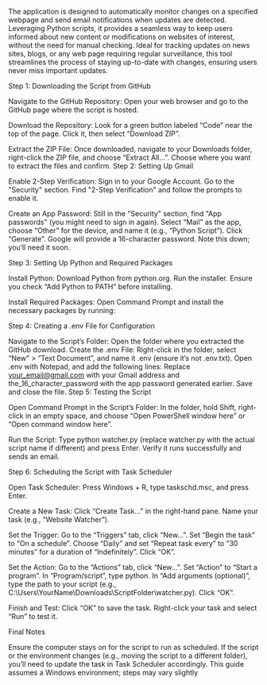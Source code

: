 The application is designed to automatically monitor changes on a specified webpage and send email notifications when updates are detected. Leveraging Python scripts, it provides a seamless way to keep users informed about new content or modifications on websites of interest, without the need for manual checking. Ideal for tracking updates on news sites, blogs, or any web page requiring regular surveillance, this tool streamlines the process of staying up-to-date with changes, ensuring users never miss important updates.




Step 1: Downloading the Script from GitHub

Navigate to the GitHub Repository: Open your web browser and go to the GitHub page where the script is hosted.

Download the Repository: Look for a green button labeled “Code” near the top of the page. Click it, then select “Download ZIP”.

Extract the ZIP File: Once downloaded, navigate to your Downloads folder, right-click the ZIP file, and choose “Extract All…”. Choose where you want to extract the files and confirm. Step 2: Setting Up Gmail

Enable 2-Step Verification: Sign in to your Google Account. Go to the "Security" section. Find "2-Step Verification" and follow the prompts to enable it.

Create an App Password: Still in the "Security" section, find "App passwords" (you might need to sign in again). Select “Mail” as the app, choose “Other” for the device, and name it (e.g., “Python Script”). Click “Generate”. Google will provide a 16-character password. Note this down; you’ll need it soon.

Step 3: Setting Up Python and Required Packages

Install Python: Download Python from python.org. Run the installer. Ensure you check “Add Python to PATH” before installing.

Install Required Packages: Open Command Prompt and install the necessary packages by running:

Step 4: Creating a .env File for Configuration

Navigate to the Script’s Folder: Open the folder where you extracted the GitHub download.
Create the .env File: Right-click in the folder, select “New” > “Text Document”, and name it .env (ensure it’s not .env.txt). Open .env with Notepad, and add the following lines: Replace your_email@gmail.com with your Gmail address and the_16_character_password with the app password generated earlier. Save and close the file.
Step 5: Testing the Script

Open Command Prompt in the Script’s Folder: In the folder, hold Shift, right-click in an empty space, and choose “Open PowerShell window here” or “Open command window here”.

Run the Script: Type python watcher.py (replace watcher.py with the actual script name if different) and press Enter. Verify it runs successfully and sends an email.

Step 6: Scheduling the Script with Task Scheduler

Open Task Scheduler: Press Windows + R, type taskschd.msc, and press Enter.

Create a New Task: Click “Create Task…” in the right-hand pane. Name your task (e.g., “Website Watcher”).

Set the Trigger: Go to the “Triggers” tab, click “New…”. Set “Begin the task” to “On a schedule”. Choose “Daily” and set “Repeat task every” to “30 minutes” for a duration of “Indefinitely”. Click “OK”.

Set the Action: Go to the “Actions” tab, click “New…”. Set “Action” to “Start a program”. In “Program/script”, type python. In “Add arguments (optional)”, type the path to your script (e.g., C:\Users\YourName\Downloads\ScriptFolder\watcher.py). Click “OK”.

Finish and Test: Click “OK” to save the task. Right-click your task and select “Run” to test it.

Final Notes

Ensure the computer stays on for the script to run as scheduled. If the script or the environment changes (e.g., moving the script to a different folder), you’ll need to update the task in Task Scheduler accordingly. This guide assumes a Windows environment; steps may vary slightly
